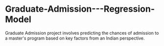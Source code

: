 # Graduate-Admission---Regression-Model
Graduate Admission project involves predicting the chances of admission to a master's program based on key factors from an Indian perspective.
